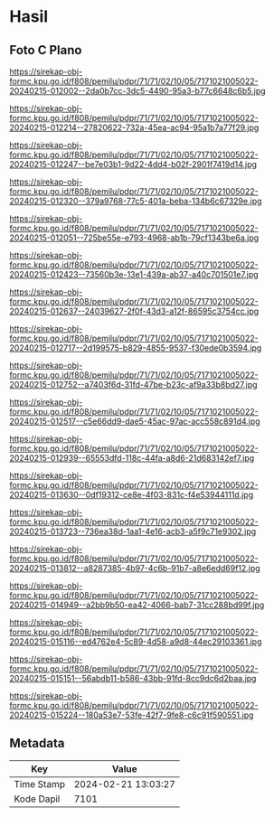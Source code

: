 # Hasil

## Foto C Plano

https://sirekap-obj-formc.kpu.go.id/f808/pemilu/pdpr/71/71/02/10/05/7171021005022-20240215-012002--2da0b7cc-3dc5-4490-95a3-b77c6648c6b5.jpg

https://sirekap-obj-formc.kpu.go.id/f808/pemilu/pdpr/71/71/02/10/05/7171021005022-20240215-012214--27820622-732a-45ea-ac94-95a1b7a77f29.jpg

https://sirekap-obj-formc.kpu.go.id/f808/pemilu/pdpr/71/71/02/10/05/7171021005022-20240215-012247--be7e03b1-9d22-4dd4-b02f-2901f7419d14.jpg

https://sirekap-obj-formc.kpu.go.id/f808/pemilu/pdpr/71/71/02/10/05/7171021005022-20240215-012320--379a9768-77c5-401a-beba-134b6c67329e.jpg

https://sirekap-obj-formc.kpu.go.id/f808/pemilu/pdpr/71/71/02/10/05/7171021005022-20240215-012051--725be55e-e793-4968-ab1b-79cf1343be6a.jpg

https://sirekap-obj-formc.kpu.go.id/f808/pemilu/pdpr/71/71/02/10/05/7171021005022-20240215-012423--73560b3e-13e1-439a-ab37-a40c701501e7.jpg

https://sirekap-obj-formc.kpu.go.id/f808/pemilu/pdpr/71/71/02/10/05/7171021005022-20240215-012637--24039627-2f0f-43d3-a12f-86595c3754cc.jpg

https://sirekap-obj-formc.kpu.go.id/f808/pemilu/pdpr/71/71/02/10/05/7171021005022-20240215-012717--2d199575-b829-4855-9537-f30ede0b3594.jpg

https://sirekap-obj-formc.kpu.go.id/f808/pemilu/pdpr/71/71/02/10/05/7171021005022-20240215-012752--a7403f6d-31fd-47be-b23c-af9a33b8bd27.jpg

https://sirekap-obj-formc.kpu.go.id/f808/pemilu/pdpr/71/71/02/10/05/7171021005022-20240215-012517--c5e66dd9-dae5-45ac-97ac-acc558c891d4.jpg

https://sirekap-obj-formc.kpu.go.id/f808/pemilu/pdpr/71/71/02/10/05/7171021005022-20240215-012939--65553dfd-118c-44fa-a8d6-21d683142ef7.jpg

https://sirekap-obj-formc.kpu.go.id/f808/pemilu/pdpr/71/71/02/10/05/7171021005022-20240215-013630--0df19312-ce8e-4f03-831c-f4e53944111d.jpg

https://sirekap-obj-formc.kpu.go.id/f808/pemilu/pdpr/71/71/02/10/05/7171021005022-20240215-013723--736ea38d-1aa1-4e16-acb3-a5f9c71e9302.jpg

https://sirekap-obj-formc.kpu.go.id/f808/pemilu/pdpr/71/71/02/10/05/7171021005022-20240215-013812--a8287385-4b97-4c6b-91b7-a8e6edd69f12.jpg

https://sirekap-obj-formc.kpu.go.id/f808/pemilu/pdpr/71/71/02/10/05/7171021005022-20240215-014949--a2bb9b50-ea42-4066-bab7-31cc288bd99f.jpg

https://sirekap-obj-formc.kpu.go.id/f808/pemilu/pdpr/71/71/02/10/05/7171021005022-20240215-015116--ed4762e4-5c89-4d58-a9d8-44ec29103361.jpg

https://sirekap-obj-formc.kpu.go.id/f808/pemilu/pdpr/71/71/02/10/05/7171021005022-20240215-015151--56abdb11-b586-43bb-91fd-8cc9dc6d2baa.jpg

https://sirekap-obj-formc.kpu.go.id/f808/pemilu/pdpr/71/71/02/10/05/7171021005022-20240215-015224--180a53e7-53fe-42f7-9fe8-c6c91f590551.jpg


## Metadata

| Key        | Value               |
| ---------- | ------------------- |
| Time Stamp | 2024-02-21 13:03:27 |
| Kode Dapil | 7101                |



